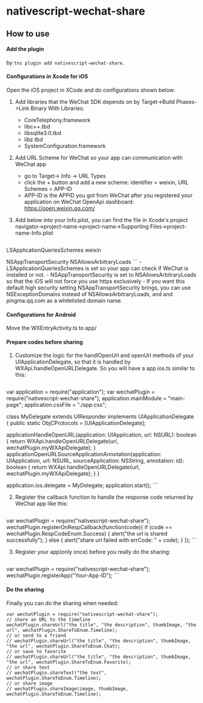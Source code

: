 # nativescript-wechat-share

## How to use

#### Add the plugin

by ```tns plugin add nativescript-wechat-share```.

#### Configurations in Xcode for iOS

Open the iOS project in XCode and do configurations shown below:
1. Add libraries that the WeChat SDK depends on by Target->Build Phases->Link Binary With Libraries: 
    - CoreTelephony.framework
    - libc++.tbd
    - libsqlite3.0.tbd
    - libz.tbd
    - SystemConfiguration.framework

2. Add URL Scheme for WeChat so your app can communication with WeChat app
    - go to Target-> Info -> URL Types
    - click the + button and add a new scheme: identifier = weixin, URL Schemes = APP-ID
    - APP-ID is the APPID you got from WeChat after you registered your application on WeChat OpenApi dashboard: https://open.weixin.qq.com/

3. Add below into your Info.plist, you can find the file in Xcode's project navigator->project-name->project-name->Supporting Files->project-name-Info.plist  
      ```
<key>LSApplicationQueriesSchemes</key>
<array>
    <string>weixin</string>
</array>

<key>NSAppTransportSecurity</key>
<dict>
    <key>NSAllowsArbitraryLoads</key>
    <true/>
</dict>
      ```
    - LSApplicationQueriesSchemes is set so your app can check if WeChat is installed or not.
    - NSAppTransportSecurity is set to NSAllowsArbitraryLoads so that the iOS will not force you use https exclusively
    - If you want this default high security setting NSAppTransportSecurity brings, you can use NSExceptionDomains instead of NSAllowsArbitraryLoads, and and pingma.qq.com as a whitelisted domain name.

#### Configurations for Android

Move the WXEntryActivity.ts to app/   

#### Prepare codes before sharing

1. Customize the logic for the handlOpenUrl and openUrl methods of your UIApplicationDelegate, so that it is handled by WXApi.handleOpenURLDelegate. So you will have a app.ios.ts similar to this:
    ```
var application = require("application");
var wechatPlugin = require("nativescript-wechat-share");
application.mainModule = "main-page";
application.cssFile = "./app.css";

class MyDelegate extends UIResponder implements UIApplicationDelegate  {
  public static ObjCProtocols = [UIApplicationDelegate];

  applicationHandleOpenURL(application: UIApplication, url: NSURL): boolean {
    return WXApi.handleOpenURLDelegate(url, wechatPlugin.myWXApiDelegate);
  }
  applicationOpenURLSourceApplicationAnnotation(application: UIApplication, url: NSURL, sourceApplication: NSString, annotation: id): boolean {
    return WXApi.handleOpenURLDelegate(url, wechatPlugin.myWXApiDelegate);
  }
}

application.ios.delegate = MyDelegate;
application.start();
    ```

2. Register the callback function to handle the response code returned by WeChat app like this:
    ```
var wechatPlugin = require("nativescript-wechat-share");
wechatPlugin.registerOnRespCallback(function(code){
    if (code == wechatPlugin.RespCodeEnum.Success) {
        alert("the url is shared successfully");
    } else {
        alert("share url failed with errCode: " + code);
    }
});
    ```

3. Register your app(only once) before you really do the sharing:
    ```
var wechatPlugin = require("nativescript-wechat-share");
wechatPlugin.registerApp("Your-App-ID");
    ```

#### Do the sharing

Finally you can do the sharing when needed:
```
var wechatPlugin = require("nativescript-wechat-share");
// share an URL to the timeline
wechatPlugin.shareUrl("the title", "the description", thumbImage, "the url", wechatPlugin.ShareToEnum.Timeline);
// or send to a friend
// wechatPlugin.shareUrl("the title", "the description", thumbImage, "the url", wechatPlugin.ShareToEnum.Chat);
// or save to favorite
// wechatPlugin.shareUrl("the title", "the description", thumbImage, "the url", wechatPlugin.ShareToEnum.Favorite);
// or share text
// wechatPlugin.shareText("the text", wechatPlugin.ShareToEnum.Timeline);
// or share image
// wechatPlugin.shareImage(image, thumbImage, wechatPlugin.ShareToEnum.Timeline);
```

